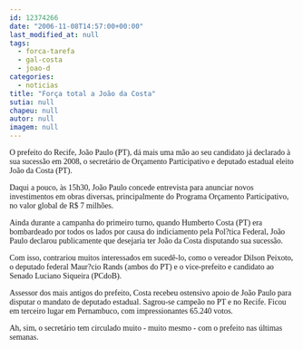 ```yaml
---
id: 12374266
date: "2006-11-08T14:57:00+00:00"
last_modified_at: null
tags:
  - forca-tarefa
  - gal-costa
  - joao-d
categories:
  - noticias
title: "Força total a João da Costa"
sutia: null
chapeu: null
autor: null
imagem: null
---
```

<p><P><FONT face=Verdana>O prefeito do Recife, João Paulo (PT), dá mais uma mão ao seu candidato já declarado à sua sucessão em 2008, o secretário de Orçamento Participativo e deputado estadual eleito João da Costa (PT).</FONT></P></p>
<p><P><FONT face=Verdana>Daqui a pouco, às 15h30, João Paulo concede entrevista para anunciar novos investimentos em obras diversas, principalmente do Programa Orçamento Participativo, no valor global de R$ 7 milhões.</FONT></P></p>
<p><P><FONT face=Verdana>Ainda durante a campanha do primeiro turno, quando Humberto Costa (PT) era bombardeado por todos os lados por causa do indiciamento pela Pol?tica Federal, João Paulo declarou publicamente que desejaria ter João da Costa disputando sua sucessão.</FONT></P></p>
<p><P><FONT face=Verdana>Com isso, contrariou muitos interessados em sucedê-lo, como o vereador Dilson Peixoto, o deputado federal Maur?cio Rands (ambos do PT) e o vice-prefeito e candidato ao Senado Luciano Siqueira (PCdoB).</FONT></P></p>
<p><P><FONT face=Verdana>Assessor dos mais antigos do prefeito, Costa recebeu ostensivo apoio de João Paulo para disputar o mandato de deputado estadual. Sagrou-se campeão no PT e no Recife. Ficou em terceiro lugar em Pernambuco, com impressionantes 65.240 votos.</FONT></P></p>
<p><P><FONT face=Verdana>Ah, sim, o secretário tem circulado muito - muito mesmo - com o prefeito nas últimas semanas.</FONT></P> </p>
